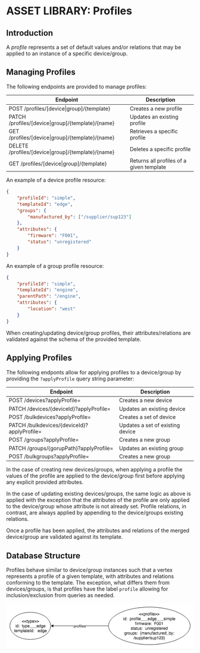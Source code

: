 # ASSET LIBRARY:  Profiles

## Introduction

A _profile_ represents a set of default values and/or relations that may be applied to an instance of a specific device/group.

## Managing Profiles

The following endpoints are provided to manage profiles:

Endpoint | Description
---|---
POST /profiles/\[device\|group\]/{template} | Creates a new profile
PATCH /profiles/\[device\|group\]/{template}/{name} | Updates an existing profile
GET /profiles/\[device\|group\]/{template}/{name} | Retrieves a specific profile
DELETE /profiles/\[device\|group\]/{template}/{name} | Deletes a specific profile
GET /profiles/\[device\|group\]/{template} | Returns all profiles of a given template

An example of a device profile resource:

```json
{
	"profileId": "simple",
	"templateId": "edge",
    "groups": {
        "manufactured_by": ["/supplier/sup123"]
    },
    "attributes": {
        "firmware": "F001",
        "status": "unregistered"
    }
}
```

An example of a group profile resource:

```json
{
	"profileId": "simple",
	"templateId": "engine",
	"parentPath": "/engine",
	"attributes": {
        "location": "west"
	}
}
```

When creating/updating device/group profiles, their attributes/relations are validated against the schema of the provided template.

## Applying Profiles

The following endponts allow for applying profiles to a device/group by providing the `?applyProfile` query string parameter:

Endpoint | Description
---|---
POST /devices?applyProfile= | Creates a new device
PATCH /devices/{deviceId}?applyProfile= | Updates an existing device
POST /bulkdevices?applyProfile= | Creates a set of device
PATCH /bulkdevices/{deviceId}?applyProfile= | Updates a set of existing device
POST /groups?applyProfile= | Creates a new group
PATCH /groups/{gorupPath}?applyProfile= | Updates an existing group
POST /bulkgroups?applyProfile= | Creates a  new group

In the case of creating new devices/groups, when applying a profile the values of the profile are applied to the device/group first before applying any explicit provided attributes.

In the case of updating existing devices/groups, the same logic as above is applied with the exception that the attributes of the profile are only applied to the device/group whose attribute is not already set.  Profile relations, in contrast, are always applied by appending to the device/groups existing relations.

Once a profile has been applied, the attributes and relations of the merged device/group are validated against its template.

## Database Structure

Profiles behave similar to device/group instances such that a vertex represents a profile of a given template, with attributes and relations conforming to the template.  The exception, what differs them from devices/groups, is that profiles have the label `profile` allowing for inclusion/exclusion from queries as needed.

![Profile](images/assetlibrary_profiles.png)